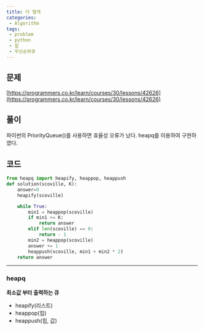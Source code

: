 ```yaml
---
title: 더 맵게
categories:
 - Algorithm
tags:
 - problem
 - python
 - 힙
 - 우선순위큐
---
```


## 문제

[https://programmers.co.kr/learn/courses/30/lessons/42626](https://programmers.co.kr/learn/courses/30/lessons/42626)

## 풀이

파이썬의 PriorityQueue()를 사용하면 효율성 오류가 났다.
heapq를 이용하여 구현하였다.

## 코드
```Python
from heapq import heapify, heappop, heappush
def solution(scoville, K):
    answer=0
    heapify(scoville)

    while True:
        min1 = heappop(scoville)
        if min1 >= K:
            return answer
        elif len(scoville) == 0:
            return - 1
        min2 = heappop(scoville)
        answer += 1
        heappush(scoville, min1 + min2 * 2)
    return answer

```

_ _ _
### heapq
**최소값 부터 출력하는 큐**
- heapify(리스트)
- heappop(힙)
- heappush(힙, 값)
